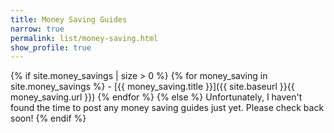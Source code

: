 ```yaml
---
title: Money Saving Guides
narrow: true
permalink: list/money-saving.html
show_profile: true
---
```


{% if site.money_savings | size > 0 %}
    {% for money_saving in site.money_savings %}
    - [{{ money_saving.title }}]({{ site.baseurl }}{{ money_saving.url }})
    {% endfor %}
{% else %}
Unfortunately, I haven't found the time to post any money saving guides just yet. Please check back soon!
{% endif %}